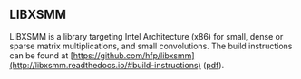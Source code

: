 ## LIBXSMM

LIBXSMM is a library targeting Intel Architecture (x86) for small, dense or sparse matrix multiplications, and small convolutions. The build instructions can be found at [https://github.com/hfp/libxsmm](http://libxsmm.readthedocs.io/#build-instructions) ([pdf](https://github.com/hfp/libxsmm/raw/master/documentation/libxsmm.pdf)).

